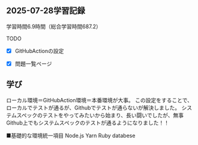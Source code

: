 ## 2025-07-28学習記録
学習時間6.9時間（総合学習時間687.2）

TODO
- [x] GitHubActionの設定
- [x] 問題一覧ページ


## 学び
ローカル環境＝GitHubAction環境＝本番環境が大事。
この設定をすることで、ローカルでテストが通るが、Githubでテストが通らないが解決しました。
システムスペックのテストをやってみたいから始まり、長い闘いでしたが、無事Github上でもシステムスペックのテストが通るようになりました！！

■基礎的な環境統一項目
Node.js
Yarn
Ruby
databese